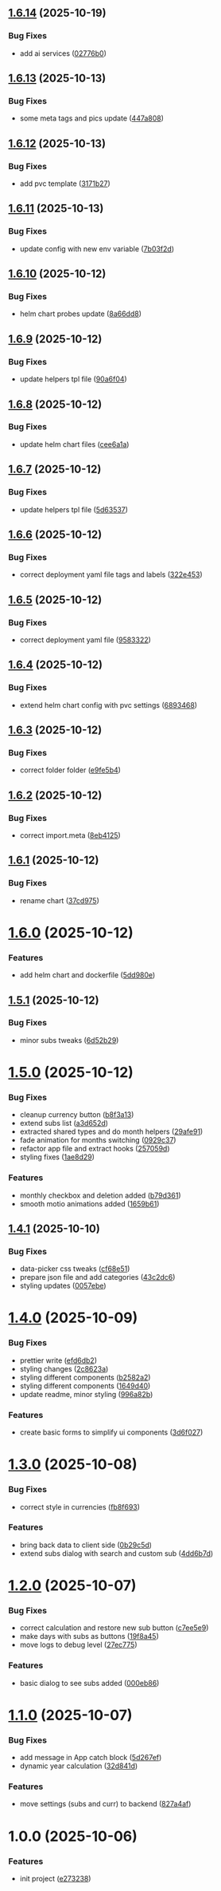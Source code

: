## [1.6.14](https://github.com/gkalian/amuzing-subs-calendar/compare/v1.6.13...v1.6.14) (2025-10-19)


### Bug Fixes

* add ai services ([02776b0](https://github.com/gkalian/amuzing-subs-calendar/commit/02776b0cd4372b7a0e7ccdab71c4d1174cba8ab5))

## [1.6.13](https://github.com/gkalian/amuzing-subs-calendar/compare/v1.6.12...v1.6.13) (2025-10-13)


### Bug Fixes

* some meta tags and pics update ([447a808](https://github.com/gkalian/amuzing-subs-calendar/commit/447a80845c322db9f2b3e2f3cfbd25eac32b4aff))

## [1.6.12](https://github.com/gkalian/amuzing-subs-calendar/compare/v1.6.11...v1.6.12) (2025-10-13)


### Bug Fixes

* add pvc template ([3171b27](https://github.com/gkalian/amuzing-subs-calendar/commit/3171b279aea7ed513fa53a065e9f46a25d95f5c2))

## [1.6.11](https://github.com/gkalian/amuzing-subs-calendar/compare/v1.6.10...v1.6.11) (2025-10-13)


### Bug Fixes

* update config with new env variable ([7b03f2d](https://github.com/gkalian/amuzing-subs-calendar/commit/7b03f2dd9e161dea17e3818788c4fa610bc7e11e))

## [1.6.10](https://github.com/gkalian/amuzing-subs-calendar/compare/v1.6.9...v1.6.10) (2025-10-12)


### Bug Fixes

* helm chart probes update ([8a66dd8](https://github.com/gkalian/amuzing-subs-calendar/commit/8a66dd8eae123a81724fd51c0d1d589b61d18b34))

## [1.6.9](https://github.com/gkalian/amuzing-subs-calendar/compare/v1.6.8...v1.6.9) (2025-10-12)


### Bug Fixes

* update helpers tpl file ([90a6f04](https://github.com/gkalian/amuzing-subs-calendar/commit/90a6f04322d5e968c52ef8e4944adbe38c397e3b))

## [1.6.8](https://github.com/gkalian/amuzing-subs-calendar/compare/v1.6.7...v1.6.8) (2025-10-12)


### Bug Fixes

* update helm chart files ([cee6a1a](https://github.com/gkalian/amuzing-subs-calendar/commit/cee6a1a77437b009d8fd380f908c8a468260e7fb))

## [1.6.7](https://github.com/gkalian/amuzing-subs-calendar/compare/v1.6.6...v1.6.7) (2025-10-12)


### Bug Fixes

* update helpers tpl file ([5d63537](https://github.com/gkalian/amuzing-subs-calendar/commit/5d63537c81e5183d4321a9ddebc9a61b5ccc210e))

## [1.6.6](https://github.com/gkalian/amuzing-subs-calendar/compare/v1.6.5...v1.6.6) (2025-10-12)


### Bug Fixes

* correct deployment yaml file tags and labels ([322e453](https://github.com/gkalian/amuzing-subs-calendar/commit/322e453e560540e5df875cc18e6faf804df70392))

## [1.6.5](https://github.com/gkalian/amuzing-subs-calendar/compare/v1.6.4...v1.6.5) (2025-10-12)


### Bug Fixes

* correct deployment yaml file ([9583322](https://github.com/gkalian/amuzing-subs-calendar/commit/9583322f21d6436561ee30afd57cf291e49f63c8))

## [1.6.4](https://github.com/gkalian/amuzing-subs-calendar/compare/v1.6.3...v1.6.4) (2025-10-12)


### Bug Fixes

* extend helm chart config with pvc settings ([6893468](https://github.com/gkalian/amuzing-subs-calendar/commit/6893468e20f12e83af2915f3e10dabb92befd531))

## [1.6.3](https://github.com/gkalian/amuzing-subs-calendar/compare/v1.6.2...v1.6.3) (2025-10-12)


### Bug Fixes

* correct folder folder ([e9fe5b4](https://github.com/gkalian/amuzing-subs-calendar/commit/e9fe5b453ebf8b4aa4fc129c070b9e3b1e44e710))

## [1.6.2](https://github.com/gkalian/amuzing-subs-calendar/compare/v1.6.1...v1.6.2) (2025-10-12)


### Bug Fixes

* correct import.meta ([8eb4125](https://github.com/gkalian/amuzing-subs-calendar/commit/8eb412514af008d60982b3219f6caa947c30d031))

## [1.6.1](https://github.com/gkalian/amuzing-subs-calendar/compare/v1.6.0...v1.6.1) (2025-10-12)


### Bug Fixes

* rename chart ([37cd975](https://github.com/gkalian/amuzing-subs-calendar/commit/37cd975c45828f638a4437e1376f01733c51482d))

# [1.6.0](https://github.com/gkalian/amuzing-subs-calendar/compare/v1.5.1...v1.6.0) (2025-10-12)


### Features

* add helm chart and dockerfile ([5dd980e](https://github.com/gkalian/amuzing-subs-calendar/commit/5dd980e0332c7c1bf93c9c4a5ad363d2d8848f2b))

## [1.5.1](https://github.com/gkalian/amuzing-subs-calendar/compare/v1.5.0...v1.5.1) (2025-10-12)


### Bug Fixes

* minor subs tweaks ([6d52b29](https://github.com/gkalian/amuzing-subs-calendar/commit/6d52b298fbf00a9145ecd2b341ff2dcbbed3e975))

# [1.5.0](https://github.com/gkalian/amuzing-subs-calendar/compare/v1.4.1...v1.5.0) (2025-10-12)


### Bug Fixes

* cleanup currency button ([b8f3a13](https://github.com/gkalian/amuzing-subs-calendar/commit/b8f3a1370283b0878eadf4f8a6e6dcd055688922))
* extend subs list ([a3d652d](https://github.com/gkalian/amuzing-subs-calendar/commit/a3d652d3550793d709d57f787a46d00d252a0ffa))
* extracted shared types and do month helpers ([29afe91](https://github.com/gkalian/amuzing-subs-calendar/commit/29afe91e7323d84bc94a499126ca8efcca1a3eb5))
* fade animation for months switching ([0929c37](https://github.com/gkalian/amuzing-subs-calendar/commit/0929c3737da9fa11dd9e64658ed1e617774125ae))
* refactor app file and extract hooks ([257059d](https://github.com/gkalian/amuzing-subs-calendar/commit/257059da116dcc6da5cec7c498755293b818e731))
* styling fixes ([1ae8d29](https://github.com/gkalian/amuzing-subs-calendar/commit/1ae8d29c7c2c9b1fec1335e7b704cbde5d156ab4))


### Features

* monthly checkbox and deletion added ([b79d361](https://github.com/gkalian/amuzing-subs-calendar/commit/b79d36149fd93de432f4eea57c2fa9128ac46707))
* smooth motio animations added ([1659b61](https://github.com/gkalian/amuzing-subs-calendar/commit/1659b617f0603aa67039a51db99d7a3710eac289))

## [1.4.1](https://github.com/gkalian/amuzing-subs-calendar/compare/v1.4.0...v1.4.1) (2025-10-10)


### Bug Fixes

* data-picker css tweaks ([cf68e51](https://github.com/gkalian/amuzing-subs-calendar/commit/cf68e513615a1b7eaee9ca679e574e642120f4f3))
* prepare json file and add categories ([43c2dc6](https://github.com/gkalian/amuzing-subs-calendar/commit/43c2dc68b14250c3cf8e298c5b8fe8cb011c8a60))
* styling updates ([0057ebe](https://github.com/gkalian/amuzing-subs-calendar/commit/0057ebe670d3e1de9d330784c43f4533c702b1ba))

# [1.4.0](https://github.com/gkalian/amuzing-subs-calendar/compare/v1.3.0...v1.4.0) (2025-10-09)


### Bug Fixes

* prettier write ([efd6db2](https://github.com/gkalian/amuzing-subs-calendar/commit/efd6db26bfb0eaad0d95b0a8272ea1c08d1f70c2))
* styling changes ([2c8623a](https://github.com/gkalian/amuzing-subs-calendar/commit/2c8623a702943dfb3b7b33272bfc1efa11f6790b))
* styling different components ([b2582a2](https://github.com/gkalian/amuzing-subs-calendar/commit/b2582a244c165b681778ec4c663b6b13172c492c))
* styling different components ([1649d40](https://github.com/gkalian/amuzing-subs-calendar/commit/1649d40430d4e1fd589e46178babd20331ed28ad))
* update readme, minor styling ([996a82b](https://github.com/gkalian/amuzing-subs-calendar/commit/996a82b33f59b21f713b8af9dcfd737c5c315ee8))


### Features

* create basic forms to simplify ui components ([3d6f027](https://github.com/gkalian/amuzing-subs-calendar/commit/3d6f0275ef282664b0554cc7c78975482d8a5632))

# [1.3.0](https://github.com/gkalian/amuzing-subs-calendar/compare/v1.2.0...v1.3.0) (2025-10-08)

### Bug Fixes

- correct style in currencies ([fb8f693](https://github.com/gkalian/amuzing-subs-calendar/commit/fb8f693dfba9ed5f0833a9c9875655c12a88d103))

### Features

- bring back data to client side ([0b29c5d](https://github.com/gkalian/amuzing-subs-calendar/commit/0b29c5d8e02694f6be714aa0024821f87b764459))
- extend subs dialog with search and custom sub ([4dd6b7d](https://github.com/gkalian/amuzing-subs-calendar/commit/4dd6b7db8191311fedb9c800518f06ea7e32fa24))

# [1.2.0](https://github.com/gkalian/amuzing-subs-calendar/compare/v1.1.0...v1.2.0) (2025-10-07)

### Bug Fixes

- correct calculation and restore new sub button ([c7ee5e9](https://github.com/gkalian/amuzing-subs-calendar/commit/c7ee5e92989ffff9d7d61b6a2ce350fc3670923d))
- make days with subs as buttons ([19f8a45](https://github.com/gkalian/amuzing-subs-calendar/commit/19f8a458338fc634f1ce5a06f48ce76fdc23056d))
- move logs to debug level ([27ec775](https://github.com/gkalian/amuzing-subs-calendar/commit/27ec775b3bc94ed9846f6691352d21a84aa32191))

### Features

- basic dialog to see subs added ([000eb86](https://github.com/gkalian/amuzing-subs-calendar/commit/000eb86372a5139b004c23a54d6346a8dfdc9240))

# [1.1.0](https://github.com/gkalian/amuzing-subs-calendar/compare/v1.0.0...v1.1.0) (2025-10-07)

### Bug Fixes

- add message in App catch block ([5d267ef](https://github.com/gkalian/amuzing-subs-calendar/commit/5d267ef148da1ffdf4650b5f3905f5554a44f5f7))
- dynamic year calculation ([32d841d](https://github.com/gkalian/amuzing-subs-calendar/commit/32d841df341bcb51d63517e017c1d643a47919cb))

### Features

- move settings (subs and curr) to backend ([827a4af](https://github.com/gkalian/amuzing-subs-calendar/commit/827a4af75348aa8e2ada7ff67ded6f3c8c04eacb))

# 1.0.0 (2025-10-06)

### Features

- init project ([e273238](https://github.com/gkalian/amuzing-subs-calendar/commit/e273238d5d239a0ee19120bb6c2a3886fe4547fb))

